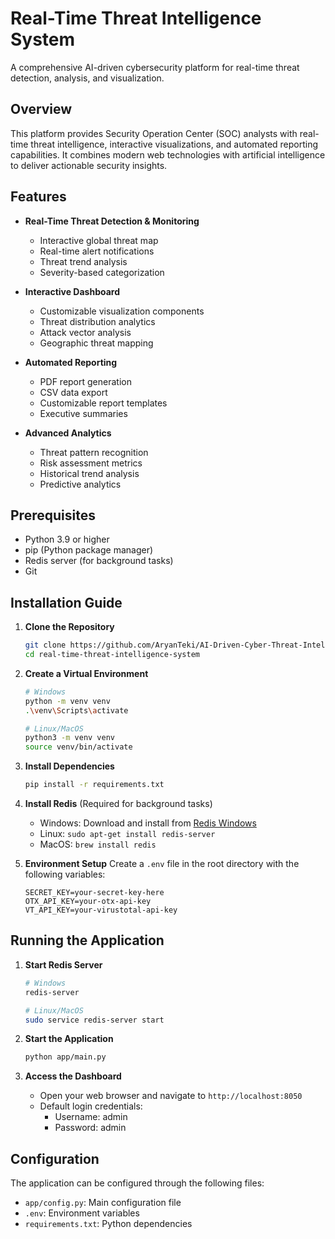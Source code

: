 # Real-Time Threat Intelligence System

A comprehensive AI-driven cybersecurity platform for real-time threat detection, analysis, and visualization.

## Overview

This platform provides Security Operation Center (SOC) analysts with real-time threat intelligence, interactive visualizations, and automated reporting capabilities. It combines modern web technologies with artificial intelligence to deliver actionable security insights.

## Features

- **Real-Time Threat Detection & Monitoring**
  - Interactive global threat map
  - Real-time alert notifications
  - Threat trend analysis
  - Severity-based categorization

- **Interactive Dashboard**
  - Customizable visualization components
  - Threat distribution analytics
  - Attack vector analysis
  - Geographic threat mapping

- **Automated Reporting**
  - PDF report generation
  - CSV data export
  - Customizable report templates
  - Executive summaries

- **Advanced Analytics**
  - Threat pattern recognition
  - Risk assessment metrics
  - Historical trend analysis
  - Predictive analytics

## Prerequisites

- Python 3.9 or higher
- pip (Python package manager)
- Redis server (for background tasks)
- Git

## Installation Guide

1. **Clone the Repository**
   ```bash
   git clone https://github.com/AryanTeki/AI-Driven-Cyber-Threat-Intelligence-Platform-for-Proactive-Threat-Detection-and-Prediction.git
   cd real-time-threat-intelligence-system
   ```

2. **Create a Virtual Environment**
   ```bash
   # Windows
   python -m venv venv
   .\venv\Scripts\activate

   # Linux/MacOS
   python3 -m venv venv
   source venv/bin/activate
   ```

3. **Install Dependencies**
   ```bash
   pip install -r requirements.txt
   ```

4. **Install Redis** (Required for background tasks)
   - Windows: Download and install from [Redis Windows](https://github.com/microsoftarchive/redis/releases)
   - Linux: `sudo apt-get install redis-server`
   - MacOS: `brew install redis`

5. **Environment Setup**
   Create a `.env` file in the root directory with the following variables:
   ```env
   SECRET_KEY=your-secret-key-here
   OTX_API_KEY=your-otx-api-key
   VT_API_KEY=your-virustotal-api-key
   ```

## Running the Application

1. **Start Redis Server**
   ```bash
   # Windows
   redis-server

   # Linux/MacOS
   sudo service redis-server start
   ```

2. **Start the Application**
   ```bash
   python app/main.py
   ```

3. **Access the Dashboard**
   - Open your web browser and navigate to `http://localhost:8050`
   - Default login credentials:
     - Username: admin
     - Password: admin


## Configuration

The application can be configured through the following files:
- `app/config.py`: Main configuration file
- `.env`: Environment variables
- `requirements.txt`: Python dependencies

